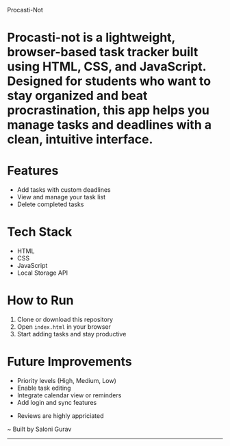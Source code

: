 Procasti-Not


# Procasti-not is a lightweight, browser-based task tracker built using HTML, CSS, and JavaScript. Designed for students who want to stay organized and beat procrastination, this app helps you manage tasks and deadlines with a clean, intuitive interface.


# Features

- Add tasks with custom deadlines  
- View and manage your task list  
- Delete completed tasks  
    

# Tech Stack

- HTML  
- CSS  
- JavaScript  
- Local Storage API


# How to Run

1. Clone or download this repository  
2. Open `index.html` in your browser  
3. Start adding tasks and stay productive


# Future Improvements

- Priority levels (High, Medium, Low)  
- Enable task editing  
- Integrate calendar view or reminders  
- Add login and sync features

* Reviews are highly appriciated
  
~ Built by Saloni Gurav 

---
